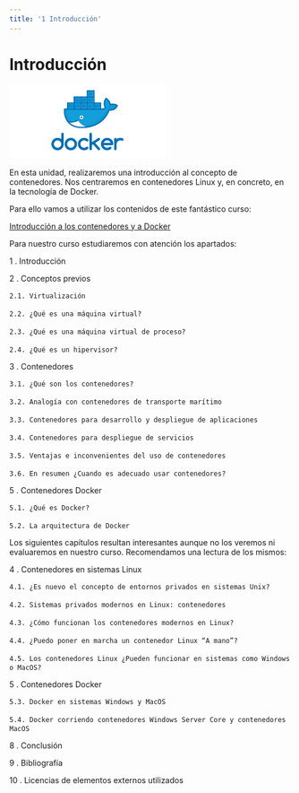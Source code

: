 ```yaml
---
title: '1 Introducción'
---
```


# Introducción

![Introducción a los contenedores y a Docker](Ud7_img/DockerLogo.png)

En esta unidad, realizaremos una introducción al concepto de contenedores. Nos centraremos en contenedores Linux y, en concreto, en la tecnología de Docker.

Para ello vamos a utilizar los contenidos de este fantástico curso:

[Introducción a los contenedores y a Docker](Ud7_img/Docker01_Intro.pdf)

Para nuestro curso estudiaremos con atención los apartados:

1 . Introducción

2 . Conceptos previos
    
    2.1. Virtualización

    2.2. ¿Qué es una máquina virtual?

    2.3. ¿Qué es una máquina virtual de proceso?

    2.4. ¿Qué es un hipervisor?

3 . Contenedores

    3.1. ¿Qué son los contenedores?
    
    3.2. Analogía con contenedores de transporte marítimo
    
    3.3. Contenedores para desarrollo y despliegue de aplicaciones
    
    3.4. Contenedores para despliegue de servicios
    
    3.5. Ventajas e inconvenientes del uso de contenedores
    
    3.6. En resumen ¿Cuando es adecuado usar contenedores?


5 . Contenedores Docker
    
    5.1. ¿Qué es Docker?
    
    5.2. La arquitectura de Docker

Los siguientes capítulos resultan interesantes aunque no los veremos ni evaluaremos en nuestro curso. Recomendamos una lectura de los mismos:

4 . Contenedores en sistemas Linux
    
    4.1. ¿Es nuevo el concepto de entornos privados en sistemas Unix?

    4.2. Sistemas privados modernos en Linux: contenedores

    4.3. ¿Cómo funcionan los contenedores modernos en Linux?

    4.4. ¿Puedo poner en marcha un contenedor Linux “A mano”?

    4.5. Los contenedores Linux ¿Pueden funcionar en sistemas como Windows o MacOS?


5 . Contenedores Docker

    5.3. Docker en sistemas Windows y MacOS

    5.4. Docker corriendo contenedores Windows Server Core y contenedores MacOS

8 . Conclusión

9 . Bibliografía

10 . Licencias de elementos externos utilizados




